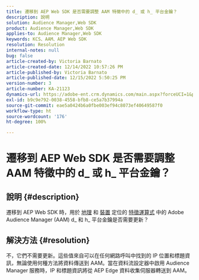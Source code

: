 ```yaml
---
title: 遷移到 AEP Web SDK 是否需要調整 AAM 特徵中的 d_ 或 h_ 平台金鑰？
description: 說明
solution: Audience Manager,Web SDK
product: Audience Manager,Web SDK
applies-to: Audience Manager,Web SDK
keywords: KCS、AAM、AEP Web SDK
resolution: Resolution
internal-notes: null
bug: false
article-created-by: Victoria Barnato
article-created-date: 12/14/2022 10:57:26 PM
article-published-by: Victoria Barnato
article-published-date: 12/15/2022 5:50:25 PM
version-number: 3
article-number: KA-21123
dynamics-url: https://adobe-ent.crm.dynamics.com/main.aspx?forceUCI=1&pagetype=entityrecord&etn=knowledgearticle&id=4be71faa-027c-ed11-81ac-6045bd006149
exl-id: b9c9e792-0038-4558-bfb8-ce5a7b37994a
source-git-commit: eae5a0424b6a0fbe003ef94c8073ef40649587f0
workflow-type: ht
source-wordcount: '176'
ht-degree: 100%

---
```


# 遷移到 AEP Web SDK 是否需要調整 AAM 特徵中的 d_ 或 h_ 平台金鑰？

## 說明 {#description}


遷移到 AEP Web SDK 時，用於 [地理](https://experienceleague.adobe.com/docs/audience-manager/user-guide/features/traits/trait-geotarget-keys.html?lang=zh-Hant) 和 [裝置](https://experienceleague.adobe.com/docs/audience-manager/user-guide/features/traits/trait-device-targeting.html?lang=zh-Hant) 定位的 [特徵運算式](https://experienceleague.adobe.com/docs/audience-manager/user-guide/features/traits/trait-variable-prefixes.html?lang=zh-Hant%29%20used%20for%20Geo%20%28https://experienceleague.adobe.com/docs/audience-manager/user-guide/features/traits/trait-geotarget-keys.html?lang=zh-Hant) 中的 Adobe Audience Manager (AAM) d_ 和 h_ 平台金鑰是否需要更新？


## 解決方法 {#resolution}


不，它們不需要更新。這些值來自可以在任何網路呼叫中找到的 IP 位置和標題資訊，無論使用何種方法將資料傳送到 AAM。當在資料流設定器中啟用 Audience Manager 服務時，IP 和標題資訊將從 AEP Edge 資料收集伺服器轉送到 AAM。
